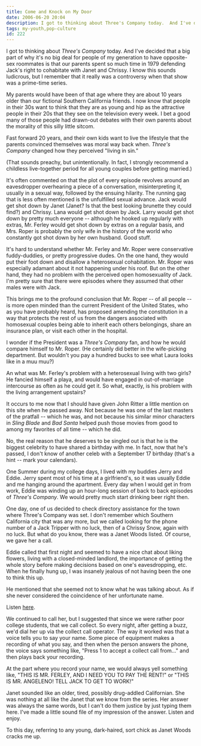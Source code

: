 ```yaml
---
title: Come and Knock on My Door
date: 2006-06-20 20:04
description: I got to thinking about Three's Company today.  And I've decided that a big part of why it's no big deal for people of my generation to have opposite-sex roommates is that our parents spent so much time in 1979 defending Jack's right to cohabitate with Janet and Chrissy.  I know this sounds ludicrous, but I remember that it really was a controversy when that show was a prime-time series.
tags: my-youth,pop-culture
id: 222
---
```

I got to thinking about <em>Three's Company</em> today.  And I've decided that a big part of why it's no big deal for people of my generation to have opposite-sex roommates is that our parents spent so much time in 1979 defending Jack's right to cohabitate with Janet and Chrissy.  I know this sounds ludicrous, but I remember that it really was a controversy when that show was a prime-time series.

My parents would have been of that age where they are about 10 years older than our fictional Southern California friends.  I now know that people in their 30s want to think that they are as young and hip as the attractive people in their 20s that they see on the television every week.  I bet a good many of those people had drawn-out debates with their own parents about the morality of this silly little sitcom.

Fast forward 20 years, and their own kids want to live the lifestyle that the parents convinced themselves was moral way back when.  <em>Three's Company</em> changed how they perceived "living in sin."

(That sounds preachy, but unintentionally.  In fact, I strongly recommend a childless live-together period for all young couples before getting married.)

It's often commented on that the plot of every episode revolves around an eavesdropper overhearing a piece of a conversation, misinterpreting it, usually in a sexual way, followed by the ensuing hilarity.  The running gag that is less often mentioned is the unfulfilled sexual advance.  Jack would get shot down by Janet (Janet?  Is that the best looking brunette they could find?) and Chrissy.  Lana would get shot down by Jack.  Larry would get shot down by pretty much everyone -- although he hooked up regularly with extras, Mr. Ferley would get shot down by extras on a regular basis, and Mrs. Roper is probably the only wife in the history of the world who constantly got shot down by her own husband.  Good stuff.

It's hard to understand whether Mr. Ferley and Mr. Roper were conservative fuddy-duddies, or pretty progressive dudes.  On the one hand, they would put their foot down and disallow a heterosexual cohabitation.  Mr. Roper was especially adamant about it not happening under his roof.  But on the other hand, they had no problem with the perceived open homosexuality of Jack.  I'm pretty sure that there were episodes where they assumed that other males were with Jack.

This brings me to the profound conclusion that Mr. Roper -- of all people -- is more open minded than the current President of the United States, who as you have probably heard, has proposed amending the constitution in a way that protects the rest of us from the dangers associated with homosexual couples being able to inherit each others belongings, share an insurance plan, or visit each other in the hospital.

I wonder if the President was a <em>Three's Company</em> fan, and how he would compare himself to Mr. Roper.  (He certainly did better in the wife-picking department.  But wouldn't you pay a hundred bucks to see what Laura looks like in a muu muu?)

An what was Mr. Ferley's problem with a heterosexual living with two girls?  He fancied himself a playa, and would have engaged in out-of-marriage intercourse as often as he could get it.  So what, exactly, is his problem with the living arrangement upstairs?

It occurs to me now that I should have given John Ritter a little mention on this site when he passed away.  Not because he was one of the last masters of the pratfall -- which he was, and not because his similar minor characters in <em>Sling Blade</em> and <em>Bad Santa</em> helped push those movies from good to among my favorites of all time -- which he did.

No, the real reason that he deserves to be singled out is that he is the biggest celebrity to have shared a birthday with me.  In fact, now that he's passed, I don't know of another celeb with a September 17 birthday (that's a hint -- mark your calendars).

One Summer during my college days, I lived with my buddies Jerry and Eddie.  Jerry spent most of his time at a girlfriend's, so it was usually Eddie and me hanging around the apartment.  Every day when I would get in from work, Eddie was winding up an hour-long session of back to back episodes of <em>Three's Company</em>.  We would pretty much start drinking beer right then.

One day, one of us decided to check directory assistance for the town where Three's Company was set.  I don't remember which Southern California city that was any more, but we called looking for the phone number of a Jack Tripper with no luck, then of a Chrissy Snow, again with no luck.  But what do you know, there was a Janet Woods listed.  Of course, we gave her a call.

Eddie called that first night and seemed to have a nice chat about liking flowers, living with a closed-minded landlord, the importance of getting the whole story before making decisions based on one's eavesdropping, etc.  When he finally hung up, I was insanely jealous of not having been the one to think this up.

He mentioned that she seemed not to know what he was talking about.  As if she never considered the coincidence of her unfortunate name.

Listen <a href="/sound/IDontAccept.wav" target="_blank">here</a>.

We continued to call her, but I suggested that since we were rather poor college students, that we call collect.  So every night, after getting a buzz, we'd dial her up via the collect call operator.  The way it worked was that a voice tells you to say your name.  Some piece of equipment makes a recording of what you say, and then when the person answers the phone, the voice says something like, "Press 1 to accept a collect call from..." and then plays back your recording.

At the part where you record your name, we would always yell something like, "THIS IS MR. FERLEY, AND I NEED YOU TO PAY THE RENT!" or "THIS IS MR. ANGELENO!  TELL JACK TO GET TO WORK!"

Janet sounded like an older, tired, possibly drug-addled Californian.  She was nothing at all like the Janet that we know from the series.  Her answer was always the same words, but I can't do them justice by just typing them here.  I've made a little sound file of my impression of the answer.  Listen and enjoy.

To this day, referring to any young, dark-haired, sort chick as Janet Woods cracks me up.